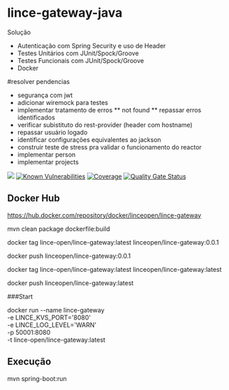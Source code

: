 # lince-gateway-java

Solução

* Autenticação com Spring Security e uso de Header
* Testes Unitários com JUnit/Spock/Groove
* Testes Funcionais com JUnit/Spock/Groove
* Docker


#resolver pendencias

* segurança com jwt
* adicionar wiremock para testes
* implementar tratamento de erros
** not found
** repassar erros identificados
* verificar subistituto do rest-provider (header com hostname)
* repassar usuário logado
* identificar configurações equivalentes ao jackson
* construir teste de stress pra validar o funcionamento do reactor
* implementar person
* implementar projects

![](https://github.com/lince-open/lince-gateway-java/workflows/Java%20CI/badge.svg)
[![Known Vulnerabilities](https://snyk.io/test/github/lince-open/lince-gateway-java/badge.svg)](https://snyk.io/test/github/pedrozatta/lince-gateway-java)
[![Coverage](https://sonarcloud.io/api/project_badges/measure?project=lince-open_lince-gateway-java&metric=coverage)](https://sonarcloud.io/dashboard?id=lince-open_lince-gateway-java)
[![Quality Gate Status](https://sonarcloud.io/api/project_badges/measure?project=lince-open_lince-gateway-java&metric=alert_status)](https://sonarcloud.io/dashboard?id=lince-open_lince-gateway-java)


## Docker Hub

https://hub.docker.com/repository/docker/linceopen/lince-gateway

mvn clean package dockerfile:build

docker tag lince-open/lince-gateway:latest linceopen/lince-gateway:0.0.1

docker push linceopen/lince-gateway:0.0.1

docker tag lince-open/lince-gateway:latest linceopen/lince-gateway:latest

docker push linceopen/lince-gateway:latest

###Start

docker run --name lince-gateway \
-e LINCE_KVS_PORT='8080' \
-e LINCE_LOG_LEVEL='WARN' \
-p 50001:8080 \
-t lince-open/lince-gateway:latest

## Execução
mvn spring-boot:run

